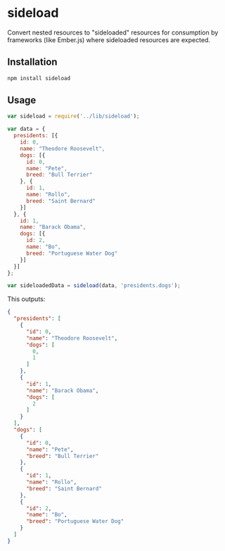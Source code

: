 # sideload

Convert nested resources to "sideloaded" resources for consumption by frameworks (like Ember.js) where sideloaded resources are expected.

## Installation
```bash
npm install sideload
```

## Usage
```javascript
var sideload = require('../lib/sideload');

var data = {
  presidents: [{
    id: 0,
    name: "Theodore Roosevelt",
    dogs: [{
      id: 0,
      name: "Pete",
      breed: "Bull Terrier"
    }, {
      id: 1,
      name: "Rollo",
      breed: "Saint Bernard"
    }]
  }, {
    id: 1,
    name: "Barack Obama",
    dogs: [{
      id: 2,
      name: "Bo",
      breed: "Portuguese Water Dog"
    }]
  }]
};

var sideloadedData = sideload(data, 'presidents.dogs');
```

This outputs:

```JSON
{
  "presidents": [
    {
      "id": 0,
      "name": "Theodore Roosevelt",
      "dogs": [
        0,
        1
      ]
    },
    {
      "id": 1,
      "name": "Barack Obama",
      "dogs": [
        2
      ]
    }
  ],
  "dogs": [
    {
      "id": 0,
      "name": "Pete",
      "breed": "Bull Terrier"
    },
    {
      "id": 1,
      "name": "Rollo",
      "breed": "Saint Bernard"
    },
    {
      "id": 2,
      "name": "Bo",
      "breed": "Portuguese Water Dog"
    }
  ]
}
```

